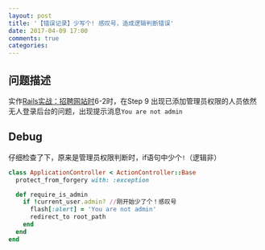 ```yaml
---
layout: post
title: '【错误记录】少写个! 感叹号，造成逻辑判断错误'
date: 2017-04-09 17:00
comments: true
categories:
---
```

## 问题描述
实作[Rails实战：招聘网站时](https://fullstack.xinshengdaxue.com/posts/546)6-2时，在Step 9 出现已添加管理员权限的人员依然无人登录后台的问题，出现提示消息```You are not admin```

## Debug

仔细检查了下，原来是管理员权限判断时，if语句中少个```!```（逻辑非）
```ruby app/controllers/application_controller.rb
class ApplicationController < ActionController::Base
  protect_from_forgery with: :exception

  def require_is_admin
    if !current_user.admin? //刚开始少了个！感叹号
      flash[:alert] = 'You are not admin'
      redirect_to root_path
    end
  end
end
```
